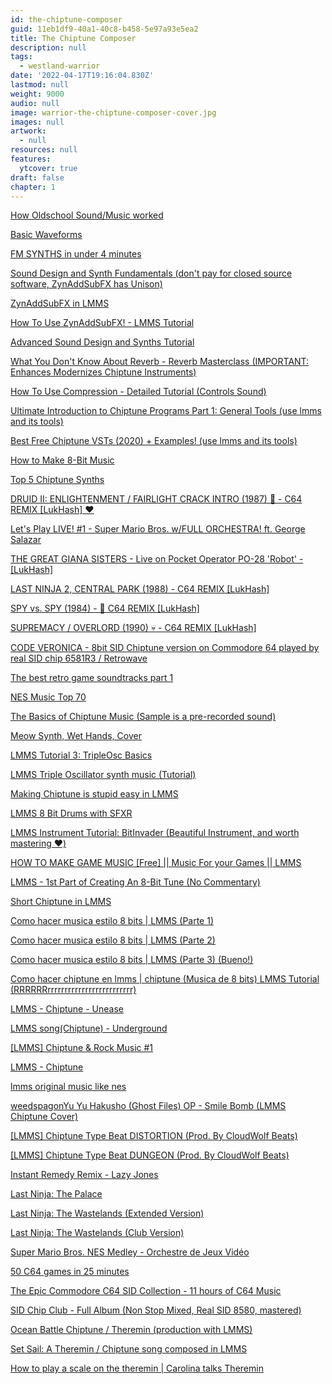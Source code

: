 ```yaml
---
id: the-chiptune-composer
guid: 11eb1df9-40a1-40c8-b458-5e97a93e5ea2
title: The Chiptune Composer
description: null
tags:
  - westland-warrior
date: '2022-04-17T19:16:04.830Z'
lastmod: null
weight: 9000
audio: null
image: warrior-the-chiptune-composer-cover.jpg
images: null
artwork:
  - null
resources: null
features:
  ytcover: true
draft: false
chapter: 1
---
```


[How Oldschool Sound/Music worked](https://www.youtube.com/watch?v=q_3d1x2VPxk "Play Video")

[Basic Waveforms](https://www.youtube.com/watch?v=VRD9Uj2YTBk "Play Video")

[FM SYNTHS in under 4 minutes](https://www.youtube.com/watch?v=vvBl3YUBUyY "Play Video")

[Sound Design and Synth Fundamentals (don't pay for closed source software, ZynAddSubFX has Unison)](https://www.youtube.com/watch?v=NJLIS2MkFe4 "Play Video")

[ZynAddSubFX in LMMS](https://www.youtube.com/watch?v=DoKqZ3CQUbg "Play Video")

[How To Use ZynAddSubFX! - LMMS Tutorial](https://www.youtube.com/watch?v=KZ0Qwk1z7p4 "Play Video")

[Advanced Sound Design and Synths Tutorial](https://www.youtube.com/watch?v=tlygYWeOzTg "Play Video")

[What You Don't Know About Reverb - Reverb Masterclass (IMPORTANT: Enhances Modernizes Chiptune Instruments)](https://www.youtube.com/watch?v=YA4rZgq0RaI "Play Video")

[How To Use Compression - Detailed Tutorial (Controls Sound)](https://www.youtube.com/watch?v=yi0J9JsRdI4 "Play Video")

[Ultimate Introduction to Chiptune Programs Part 1: General Tools (use lmms and its tools)](https://www.youtube.com/watch?v=WNxw8OzUwfg "Play Video")

[Best Free Chiptune VSTs (2020) + Examples! (use lmms and its tools)](https://www.youtube.com/watch?v=FwMTnfSNx4A "Play Video")

[How to Make 8-Bit Music](https://www.youtube.com/watch?v=w4_qcrM0qIM "Play Video")

[Top 5 Chiptune Synths](https://www.youtube.com/watch?v=X9QTfPA2p8c "Play Video")

[DRUID II: ENLIGHTENMENT / FAIRLIGHT CRACK INTRO (1987) 🧙 - C64 REMIX \[LukHash\] ❤️](https://www.youtube.com/watch?v=_7ilSSI68FQ "Play Video")

[Let's Play LIVE! #1 - Super Mario Bros. w/FULL ORCHESTRA! ft. George Salazar](https://www.youtube.com/watch?v=2cRPzzZV8u0 "Play Video")

[THE GREAT GIANA SISTERS - Live on Pocket Operator PO-28 'Robot' - \[LukHash\]](https://www.youtube.com/watch?v=t_XH4du6BvE "Play Video")

[LAST NINJA 2, CENTRAL PARK (1988) - C64 REMIX \[LukHash\]](https://www.youtube.com/watch?v=oKgdq22BIlk "Play Video")

[SPY vs. SPY (1984) - 🎹 C64 REMIX \[LukHash\]](https://www.youtube.com/watch?v=sVtJGobSZKM "Play Video")

[SUPREMACY / OVERLORD (1990) 💀 - C64 REMIX \[LukHash\]](https://www.youtube.com/watch?v=3JQkW6BgUYU "Play Video")

[CODE VERONICA - 8bit SID Chiptune version on Commodore 64 played by real SID chip 6581R3 / Retrowave](https://www.youtube.com/watch?v=ejXVpi-SCAI "Play Video")

[The best retro game soundtracks part 1](https://www.youtube.com/watch?v=Yr6GcaQ0aTg "Play Video")

[NES Music Top 70](https://www.youtube.com/watch?v=u3xQXkh8Mek "Play Video")

[The Basics of Chiptune Music (Sample is a pre-recorded sound)](https://www.youtube.com/watch?v=hhjUnhxJUFQ "Play Video")

[Meow Synth, Wet Hands, Cover](https://www.youtube.com/watch?v=glKbema6ayM "Play Video")

[LMMS Tutorial 3: TripleOsc Basics](https://www.youtube.com/watch?v=7lI8VgbocQg "Play Video")

[LMMS Triple Oscillator synth music (Tutorial)](https://www.youtube.com/watch?v=WA5ExsGbRQo "Play Video")

[Making Chiptune is stupid easy in LMMS](https://www.youtube.com/watch?v=wAHSNs6fBF0 "Play Video")

[LMMS 8 Bit Drums with SFXR](https://www.youtube.com/watch?v=94KdYb00J5U "Play Video")

[LMMS Instrument Tutorial: BitInvader (Beautiful Instrument, and worth mastering ❤️)](https://www.youtube.com/watch?v=wcV19wDYzLo "Play Video")

[HOW TO MAKE GAME MUSIC \[Free\] || Music For your Games || LMMS](https://www.youtube.com/watch?v=szlnl9ysFdk "Play Video")

[LMMS - 1st Part of Creating An 8-Bit Tune (No Commentary)](https://www.youtube.com/watch?v=Bj5KV3kQ4g8 "Play Video")

[Short Chiptune in LMMS](https://www.youtube.com/watch?v=wwbrQQAeSkA "Play Video")

[Como hacer musica estilo 8 bits | LMMS (Parte 1)](https://www.youtube.com/watch?v=KcugOUb8HQs "Play Video")

[Como hacer musica estilo 8 bits | LMMS (Parte 2)](https://www.youtube.com/watch?v=xSBXkiZntS8 "Play Video")

[Como hacer musica estilo 8 bits | LMMS (Parte 3) (Bueno!)](https://www.youtube.com/watch?v=cbUTybhszRA "Play Video")

[Como hacer chiptune en lmms | chiptune (Musica de 8 bits) LMMS Tutorial (RRRRRRrrrrrrrrrrrrrrrrrrrrrrrrr)](https://www.youtube.com/watch?v=Sx4TI6pNfO4 "Play Video")

[LMMS - Chiptune - Unease](https://www.youtube.com/watch?v=RUW19-PyroA "Play Video")

[LMMS song(Chiptune) - Underground](https://www.youtube.com/watch?v=jPwosn_d6N0 "Play Video")

[\[LMMS\] Chiptune & Rock Music #1](https://www.youtube.com/watch?v=lANSjUFzMAc "Play Video")

[LMMS - Chiptune](https://www.youtube.com/watch?v=NzJkwVThnHM "Play Video")

[lmms original music like nes](https://www.youtube.com/watch?v=owxsMD5RY6Q "Play Video")

[weedspagonYu Yu Hakusho (Ghost Files) OP - Smile Bomb (LMMS Chiptune Cover)](https://www.youtube.com/watch?v=HXHpHQYSg9k "Play Video")

[\[LMMS\] Chiptune Type Beat DISTORTION (Prod. By CloudWolf Beats)](https://www.youtube.com/watch?v=twcRmXqgjWs "Play Video")

[\[LMMS\] Chiptune Type Beat DUNGEON (Prod. By CloudWolf Beats)](https://www.youtube.com/watch?v=p-6WDCqQVu4 "Play Video")

[Instant Remedy Remix - Lazy Jones](https://www.youtube.com/watch?v=BrIfbjosyBI "Play Video")

[Last Ninja: The Palace](https://www.youtube.com/watch?v=x21vik7qMyc "Play Video")

[Last Ninja: The Wastelands (Extended Version)](https://www.youtube.com/watch?v=ZeJDazyfIIU "Play Video")

[Last Ninja: The Wastelands (Club Version)](https://www.youtube.com/watch?v=2417h0Adl5o "Play Video")

[Super Mario Bros. NES Medley - Orchestre de Jeux Vidéo](https://www.youtube.com/watch?v=kVLYAlprXEY "Play Video")

[50 C64 games in 25 minutes](https://www.youtube.com/watch?v=xqMui1u8mNk "Play Video")

[The Epic Commodore C64 SID Collection - 11 hours of C64 Music](https://www.youtube.com/watch?v=U9Racui9jJI "Play Video")

[SID Chip Club - Full Album (Non Stop Mixed, Real SID 8580, mastered)](https://www.youtube.com/watch?v=qGWsPEC341Y "Play Video")

[Ocean Battle Chiptune / Theremin (production with LMMS)](https://www.youtube.com/watch?v=D9b_vnClAUE "Play Video")

[Set Sail: A Theremin / Chiptune song composed in LMMS](https://www.youtube.com/watch?v=lmiX_ysHR5E "Play Video")

[How to play a scale on the theremin | Carolina talks Theremin](https://www.youtube.com/watch?v=0n-o71RUrQw "Play Video")
